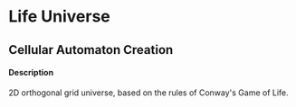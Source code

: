 Life Universe
= 

Cellular Automaton Creation
-

#### Description
2D orthogonal grid universe, based on the rules of Conway's Game of Life.